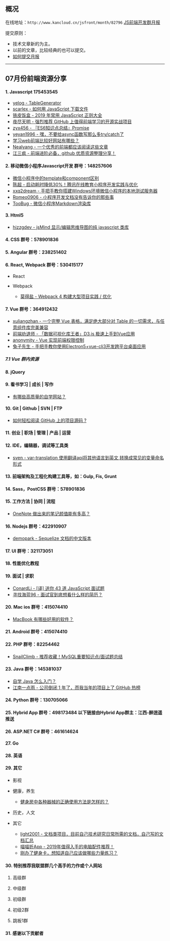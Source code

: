 ## 概况

在线地址：`http://www.kancloud.cn/jsfront/month/82796` [JS前端开发群月报](http://www.kancloud.cn/jsfront/month/82796)


提交原则：

- 技术文章新的为主。
- 以前的文章，比较经典的也可以提交。
- [如何提交月报](http://www.kancloud.cn/jsfront/month/227309)

---


## 07月份前端资源分享
#### 1. Javascript 175453545
- [yelog - TableGenerator](https://github.com/yelog/TableGenerator)
- [scarlex - 如何用 JavaScript 下载文件](https://segmentfault.com/a/1190000005863250)
- [铁皮饭盒 - 2019 年常用 JavaScript 正则大全](https://juejin.im/post/5d245d4151882555300feb77)
- [夜尽天明 - 强烈推荐 GitHub 上值得前端学习的开源实战项目](https://zhuanlan.zhihu.com/p/69268226)
- [zyx456 - 『ES6知识点总结』Promise](https://juejin.im/post/5d25ca526fb9a07ed224969b)
- [yeyan1996 - 嘿，不要给async函数写那么多try/catch了](https://juejin.im/post/5d25b39bf265da1bb67a4176)
- [学习web前端比较好网站有哪些？](https://www.zhihu.com/question/308465409)
- [Nealyang - 一个优秀的前端都应该阅读这些文章](https://github.com/Nealyang/PersonalBlog/issues/48)
- [江三疯 - 前端进阶必备，github 优质资源整理分享！](https://juejin.im/post/5d3edad9f265da03a652f133)

#### 2. 移动微信小程序Javascript开发 群号：148257606
- [微信小程序中的template和component区别](https://www.jianshu.com/p/ead124a6b7cf)
- [陈超 - 启动耗时降低30%！腾讯在线教育小程序开发实践与优化](https://mp.weixin.qq.com/s/ldVdJJz2plpgq4izY5JkEw)
- [xxq2dream - 手把手教你搭建Windows环境微信小程序的本地测试服务器](https://juejin.im/post/5b5931e6f265da0f5a255a0b)
- [Romeo0906 - 小程序开发文档没有告诉你的那些事](https://github.com/Romeo0906/WeChatAPP/blob/master/Something-that-wxadoc-don't-tell-you.md)
- [TooBug - 微信小程序Markdown渲染库](https://github.com/TooBug/wemark)

#### 3. Html5
- [hizzgdev - jsMind 显示/编辑思维导图的纯 javascript 类库](https://github.com/hizzgdev/jsmind)

#### 4. CSS  群号：578901836

#### 5. Angular 群号：238251402

#### 6. React, Webpack 群号：530415177
- React


- Webpack

  - [莫得盐 - Webpack 4 构建大型项目实践 / 优化](https://juejin.im/post/5d2450c6f265da1ba64813a4)


#### 7. Vue 群号：364912432
- [xuliangzhan - 一个完整 Vue 表格，满足绝大部分对 Table 的一切需求，与任意组件库完美兼容](https://github.com/xuliangzhan/vxe-table)
- [前端劝退师 - 「数据可视化库王者」D3.js 极速上手到Vue应用](https://juejin.im/post/5d1e074af265da1bca51f8ec)
- [anonymity - Vue 实现前端权限控制](https://juejin.im/post/5d22bac55188255d7439ad5a)
- [兔子先生 - 手把手教你使用Electron5+vue-cli3开发跨平台桌面应用](https://zhuanlan.zhihu.com/p/75764907)

##### 7.1 Vue 群内资源


#### 8. jQuery

#### 9. 看书学习 | 成长 | 写作
- [有哪些高质量的自学网站？](https://www.zhihu.com/question/41476832/)

#### 10. Git | Github | SVN | FTP
- [如何轻松阅读 GitHub 上的项目源码 ?](https://www.zhihu.com/question/27821340)

#### 11. 创业 | 职场 | 管理 | 产品 | 运营

#### 12. IDE，编辑器，调试等工具类
- [sven - var-translation 使用翻译api将其他语言到英文,转换成常见的变量命名形式](https://marketplace.visualstudio.com/items?itemName=svenzhao.var-translation)

#### 13. 前端架构及工程化构建工具等，如：Gulp, Fis, Grunt

#### 14. Sass，PostCSS  群号：578901836

#### 15. 工作方法 | 协同 | 流程
- [OneNote 做出来的笔记颜值能有多高？](https://www.zhihu.com/question/57139472)

#### 16. Nodejs 群号：422910907
- [demopark - Sequelize 文档的中文版本](https://demopark.github.io/sequelize-docs-Zh-CN/)

#### 17. UI 群号：321173051

#### 18. 性能优化教程

#### 19. 面试 | 求职
- [ConardLi - [译] 送你 43 道 JavaScript 面试题](https://juejin.im/entry/5d06ce32e51d4510a50335bd)
- [寻找海蓝96 - 面试官到底想看什么样的简历？](https://juejin.im/entry/5d1d5403f265da1b6f439263)

#### 20. Mac ios 群号：415074410
- [MacBook 有哪些好用的软件？](https://www.zhihu.com/question/282279461)

#### 21. Android 群号：415074410

#### 22. PHP 群号：82254462
- [SnailClimb - 推荐收藏！MySQL重要知识点/面试题总结](https://juejin.im/entry/5d175940f265da1b6e65b893)

#### 23. Java 群号：145381037
- [自学 Java 怎么入门？](https://www.zhihu.com/question/25255189)
- [江南一点雨 - 公司倒闭 1 年了，而我当年的项目上了 GitHub 热榜](https://juejin.im/post/5d2547d5e51d455a2f2202d5)

#### 24. Python 群号：130705066

#### 25. Hybrid App 群号：498173484 以下链接由Hybrid App群主：江西-醉逍遥推送

#### 26. ASP.NET C# 群号：461614624

#### 27. Go

#### 28. 英语

#### 29. 其它

- 影视


- 健康，养生

  - [健身房中各种器械的正确使用方法是怎样的？](https://www.zhihu.com/question/20425675)

- 历史，人文


- 其它

  - [light2001 - 文档类项目，目前自己技术研究日常所需的文档，自己写的文档汇总](https://github.com/light2001/MyDocs)
  - [喵喵折App - 2019年值得入手的电脑配件推荐！](https://zhuanlan.zhihu.com/p/69770528)
  - [刚办了健身卡，想知道自己应该做哪些力量练习？](https://www.zhihu.com/question/313653131)


#### 30. 特别推荐我联盟群几个高手的力作或个人网站

1. 高级群



2. 中级群


3. 初级群

4. 初级2群


5. 跳板1群


#### 31. 感谢以下贡献者

